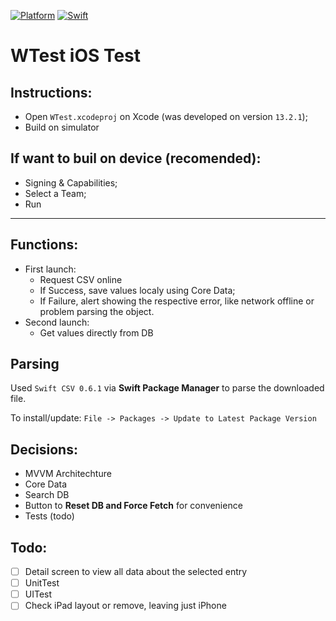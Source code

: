 [![Platform](https://img.shields.io/cocoapods/p/QRCode.svg?style=flat)](#)
[![Swift](https://img.shields.io/badge/swift-5.1-orange.svg?style=flat)](https://developer.apple.com/swift)

# WTest iOS Test

## Instructions:
- Open `WTest.xcodeproj` on Xcode (was developed on version `13.2.1`);
- Build on simulator

## If want to buil on device (recomended):
- Signing & Capabilities;
- Select a Team;
- Run

--------------------------

## Functions:
- First launch:
  - Request CSV online
  - If Success, save values localy using Core Data;
  - If Failure, alert showing the respective error, like network offline or problem parsing the object.
- Second launch:
  - Get values directly from DB

## Parsing
Used `Swift CSV 0.6.1` via **Swift Package Manager** to parse the downloaded file.

To install/update: `File -> Packages -> Update to Latest Package Version`

## Decisions:
- MVVM Architechture
- Core Data
- Search DB
- Button to **Reset DB and Force Fetch** for convenience 
- Tests (todo)

## Todo:
- [ ] Detail screen to view all data about the selected entry
- [ ] UnitTest
- [ ] UITest
- [ ] Check iPad layout or remove, leaving just iPhone
